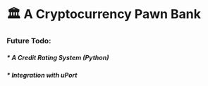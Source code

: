 # 🏛 A Cryptocurrency Pawn Bank

### Future Todo:
##### * A Credit Rating System (Python)
##### * Integration with uPort
